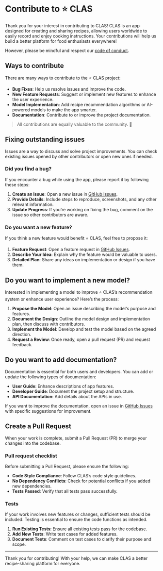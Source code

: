 # Contribute to ⭐️ CLAS

Thank you for your interest in contributing to CLAS! CLAS is an app designed for creating and sharing recipes, allowing users worldwide to easily record and enjoy cooking instructions. Your contributions will help us build a better platform for food enthusiasts everywhere!

However, please be mindful and respect our [code of conduct](https://github.com/YooHyun-Kim/CLAS/blob/main/CODE_OF_CONDUCT.md).

## Ways to contribute

There are many ways to contribute to the ⭐️ CLAS project:

- **Bug Fixes**: Help us resolve issues and improve the code.
- **New Feature Requests**: Suggest or implement new features to enhance the user experience.
- **Model Implementation**: Add recipe recommendation algorithms or AI-powered models to make   the app smarter.
- **Documentation**: Contribute to or improve the project documentation.

> All contributions are equally valuable to the community. 🥰

## Fixing outstanding issues

Issues are a way to discuss and solve project improvements. You can check existing issues opened by other contributors or open new ones if needed.

### Did you find a bug?

If you encounter a bug while using the app, please report it by following these steps:

1. **Create an Issue**: Open a new issue in [GitHub Issues](https://github.com/YooHyun-Kim/CLAS/tree/main/.github/ISSUE_TEMPLATE).
2. **Provide Details**: Include steps to reproduce, screenshots, and any other relevant information.
3. **Update Progress**: If you’re working on fixing the bug, comment on the issue so other contributors are aware.

### Do you want a new feature?

If you think a new feature would benefit ⭐️ CLAS, feel free to propose it:

1. **Feature Request**: Open a feature request in [GitHub Issues](https://github.com/YooHyun-Kim/CLAS/tree/main/.github/ISSUE_TEMPLATE).
2. **Describe Your Idea**: Explain why the feature would be valuable to users.
3. **Detailed Plan**: Share any ideas on implementation or design if you have them.

## Do you want to implement a new model?

Interested in implementing a model to improve ⭐️ CLAS’s recommendation system or enhance user experience? Here’s the process:

1. **Propose the Model**: Open an issue describing the model's purpose and features.
2. **Document the Design**: Outline the model design and implementation plan, then discuss with contributors.
3. **Implement the Model**: Develop and test the model based on the agreed direction.
4. **Request a Review**: Once ready, open a pull request (PR) and request feedback.

## Do you want to add documentation?

Documentation is essential for both users and developers. You can add or update the following types of documentation:

- **User Guide**: Enhance descriptions of app features.
- **Developer Guide**: Document the project setup and structure.
- **API Documentation**: Add details about the APIs in use.

If you want to improve the documentation, open an issue in [GitHub Issues](https://github.com/yourusername/CLAS/issues) with specific suggestions for improvement.

## Create a Pull Request

When your work is complete, submit a Pull Request (PR) to merge your changes into the codebase.

### Pull request checklist

Before submitting a Pull Request, please ensure the following:

- **Code Style Compliance**: Follow CLAS’s code style guidelines.
- **No Dependency Conflicts**: Check for potential conflicts if you added new dependencies.
- **Tests Passed**: Verify that all tests pass successfully.

### Tests

If your work involves new features or changes, sufficient tests should be included. Testing is essential to ensure the code functions as intended.

1. **Run Existing Tests**: Ensure all existing tests pass for the codebase.
2. **Add New Tests**: Write test cases for added features.
3. **Document Tests**: Comment on test cases to clarify their purpose and scope.

---

Thank you for contributing! With your help, we can make CLAS a better recipe-sharing platform for everyone.


 
